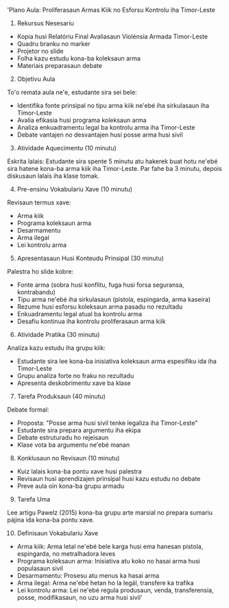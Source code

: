 'Plano Aula: Proliferasaun Armas Kiik no Esforsu Kontrolu iha Timor-Leste

1. Rekursus Nesesariu

- Kopia husi Relatóriu Final Avaliasaun Violénsia Armada Timor-Leste
- Quadru branku no marker
- Projetor no slide
- Folha kazu estudu kona-ba koleksaun arma
- Materiais preparasaun debate

2. Objetivu Aula

To'o remata aula ne'e, estudante sira sei bele:
- Identifika fonte prinsipal no tipu arma kiik ne'ebé iha sirkulasaun iha Timor-Leste
- Avalia efikasia husi programa koleksaun arma 
- Analiza enkuadramentu legal ba kontrolu arma iha Timor-Leste
- Debate vantajen no desvantajen husi posse arma husi sivil

3. Atividade Aquecimentu (10 minutu)

Eskrita lalais: Estudante sira spente 5 minutu atu hakerek buat hotu ne'ebé sira hatene kona-ba arma kiik iha Timor-Leste. Par fahe ba 3 minutu, depois diskusaun lalais iha klase tomak.

4. Pre-ensinu Vokabulariu Xave (10 minutu)

Revisaun termus xave:
- Arma kiik
- Programa koleksaun arma
- Desarmamentu
- Arma ilegal
- Lei kontrolu arma

5. Apresentasaun Husi Konteudu Prinsipal (30 minutu)

Palestra ho slide kobre:
- Fonte arma (sobra husi konflitu, fuga husi forsa seguransa, kontrabandu)
- Tipu arma ne'ebé iha sirkulasaun (pistola, espingarda, arma kaseira)
- Rezume husi esforsu koleksaun arma pasadu no rezultadu
- Enkuadramentu legal atual ba kontrolu arma
- Desafiu kontinua iha kontrolu proliferasaun arma kiik

6. Atividade Pratika (30 minutu)

Analiza kazu estudu iha grupu kiik:
- Estudante sira lee kona-ba inisiativa koleksaun arma espesifiku ida iha Timor-Leste
- Grupu analiza forte no fraku no rezultadu
- Apresenta deskobrimentu xave ba klase

7. Tarefa Produksaun (40 minutu)

Debate formal:
- Proposta: "Posse arma husi sivil tenke legaliza iha Timor-Leste"
- Estudante sira prepara argumentu iha ekipa
- Debate estruturadu ho rejeisaun
- Klase vota ba argumentu ne'ebé manan

8. Konklusaun no Revisaun (10 minutu)

- Kuiz lalais kona-ba pontu xave husi palestra
- Revisaun husi aprendizajen prinsipal husi kazu estudu no debate
- Preve aula oin kona-ba grupu armadu

9. Tarefa Uma

Lee artigu Pawelz (2015) kona-ba grupu arte marsial no prepara sumariu pájina ida kona-ba pontu xave.

10. Definisaun Vokabulariu Xave

- Arma kiik: Arma letal ne'ebé bele karga husi ema hanesan pistola, espingarda, no metralhadora leves
- Programa koleksaun arma: Inisiativa atu koko no hasai arma husi populasaun sivil
- Desarmamentu: Prosesu atu menus ka hasai arma
- Arma ilegal: Arma ne'ebé hetan ho la legál, transfere ka trafika
- Lei kontrolu arma: Lei ne'ebé regula produsaun, venda, transferensia, posse, modifikasaun, no uzu arma husi sivil'